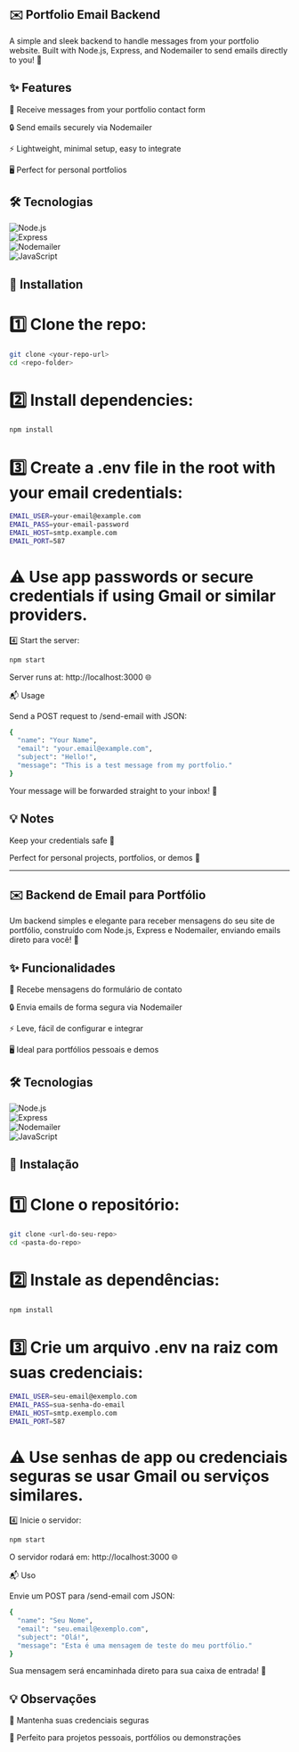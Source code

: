 ## ✉️ Portfolio Email Backend

A simple and sleek backend to handle messages from your portfolio website. Built with Node.js, Express, and Nodemailer to send emails directly to you! 🚀


## ✨ Features

📩 Receive messages from your portfolio contact form

🔒 Send emails securely via Nodemailer

⚡ Lightweight, minimal setup, easy to integrate

🖥️ Perfect for personal portfolios

## 🛠️ Tecnologias

![Node.js](https://img.shields.io/badge/Node.js-339933?style=for-the-badge&logo=node.js&logoColor=white)  
![Express](https://img.shields.io/badge/Express-000000?style=for-the-badge&logo=express&logoColor=white)  
![Nodemailer](https://img.shields.io/badge/Nodemailer-D14836?style=for-the-badge&logo=nodemailer&logoColor=white)  
![JavaScript](https://img.shields.io/badge/JavaScript-F7DF1E?style=for-the-badge&logo=javascript&logoColor=black)  


## 🚀 Installation

# 1️⃣ Clone the repo:

```bash
git clone <your-repo-url>
cd <repo-folder>
```

# 2️⃣ Install dependencies:

```bash
npm install
```

# 3️⃣ Create a .env file in the root with your email credentials:

```bash
EMAIL_USER=your-email@example.com
EMAIL_PASS=your-email-password
EMAIL_HOST=smtp.example.com
EMAIL_PORT=587
```

# ⚠️ Use app passwords or secure credentials if using Gmail or similar providers.

4️⃣ Start the server:

```bash
npm start
```

Server runs at: http://localhost:3000 🌐

📬 Usage

Send a POST request to /send-email with JSON:

```bash
{
  "name": "Your Name",
  "email": "your.email@example.com",
  "subject": "Hello!",
  "message": "This is a test message from my portfolio."
}
```

Your message will be forwarded straight to your inbox! 🎉

## 💡 Notes

Keep your credentials safe 🔐

Perfect for personal projects, portfolios, or demos 🌟

-------------

## ✉️ Backend de Email para Portfólio

Um backend simples e elegante para receber mensagens do seu site de portfólio, construído com Node.js, Express e Nodemailer, enviando emails direto para você! 🚀


## ✨ Funcionalidades

📩 Recebe mensagens do formulário de contato

🔒 Envia emails de forma segura via Nodemailer

⚡ Leve, fácil de configurar e integrar

🖥️ Ideal para portfólios pessoais e demos

## 🛠️ Tecnologias

![Node.js](https://img.shields.io/badge/Node.js-339933?style=for-the-badge&logo=node.js&logoColor=white)  
![Express](https://img.shields.io/badge/Express-000000?style=for-the-badge&logo=express&logoColor=white)  
![Nodemailer](https://img.shields.io/badge/Nodemailer-D14836?style=for-the-badge&logo=nodemailer&logoColor=white)  
![JavaScript](https://img.shields.io/badge/JavaScript-F7DF1E?style=for-the-badge&logo=javascript&logoColor=black)  

## 🚀 Instalação

# 1️⃣ Clone o repositório:

```bash
git clone <url-do-seu-repo>
cd <pasta-do-repo>
```

# 2️⃣ Instale as dependências:

```bash
npm install
```

# 3️⃣ Crie um arquivo .env na raiz com suas credenciais:

```bash
EMAIL_USER=seu-email@exemplo.com
EMAIL_PASS=sua-senha-do-email
EMAIL_HOST=smtp.exemplo.com
EMAIL_PORT=587
```

# ⚠️ Use senhas de app ou credenciais seguras se usar Gmail ou serviços similares.

4️⃣ Inicie o servidor:

```bash
npm start
```

O servidor rodará em: http://localhost:3000 🌐

📬 Uso

Envie um POST para /send-email com JSON:

```bash
{
  "name": "Seu Nome",
  "email": "seu.email@exemplo.com",
  "subject": "Olá!",
  "message": "Esta é uma mensagem de teste do meu portfólio."
}
```

Sua mensagem será encaminhada direto para sua caixa de entrada! 🎉

## 💡 Observações

🔐 Mantenha suas credenciais seguras

🌟 Perfeito para projetos pessoais, portfólios ou demonstrações
